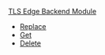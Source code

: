 <!-- Code generated for API Clients. DO NOT EDIT. -->


[TLS Edge Backend Module](#api-tls-edge-backend-module)
- [Replace](#api-tls-edge-backend-module-replace)
- [Get](#api-tls-edge-backend-module-get)
- [Delete](#api-tls-edge-backend-module-delete)
